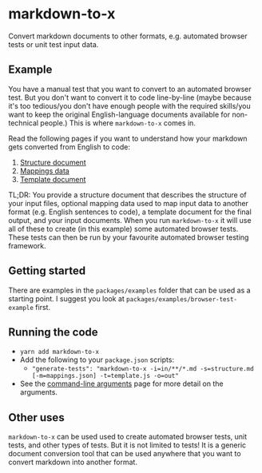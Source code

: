 # markdown-to-x

Convert markdown documents to other formats, e.g. automated browser tests or unit test input data.

## Example

You have a manual test that you want to convert to an automated browser test. But you don't want to convert it to code line-by-line (maybe because it's too tedious/you don't have enough people with the required skills/you want to keep the original English-language documents available for non-technical people.) This is where `markdown-to-x` comes in.

Read the following pages if you want to understand how your markdown gets converted from English to code:

1. [Structure document](docs/structure.md)
2. [Mappings data](docs/mappings.md)
3. [Template document](docs/templates.md)

TL;DR: You provide a structure document that describes the structure of your input files, optional mapping data used to map input data to another format (e.g. English sentences to code), a template document for the final output, and your input documents. When you run `markdown-to-x` it will use all of these to create (in this example) some automated browser tests. These tests can then be run by your favourite automated browser testing framework.

## Getting started

There are examples in the `packages/examples` folder that can be used as a starting point. I suggest you look at `packages/examples/browser-test-example` first.

## Running the code

- `yarn add markdown-to-x`
- Add the following to your `package.json` scripts:
    - `"generate-tests": "markdown-to-x -i=in/**/*.md -s=structure.md [-m=mappings.json] -t=template.js -o=out"`
- See the [command-line arguments](docs/args.md) page for more detail on the arguments.

## Other uses

`markdown-to-x` can be used used to create automated browser tests, unit tests, and other types of tests. But it is not limited to tests! It is a generic document conversion tool that can be used anywhere that you want to convert markdown into another format.
